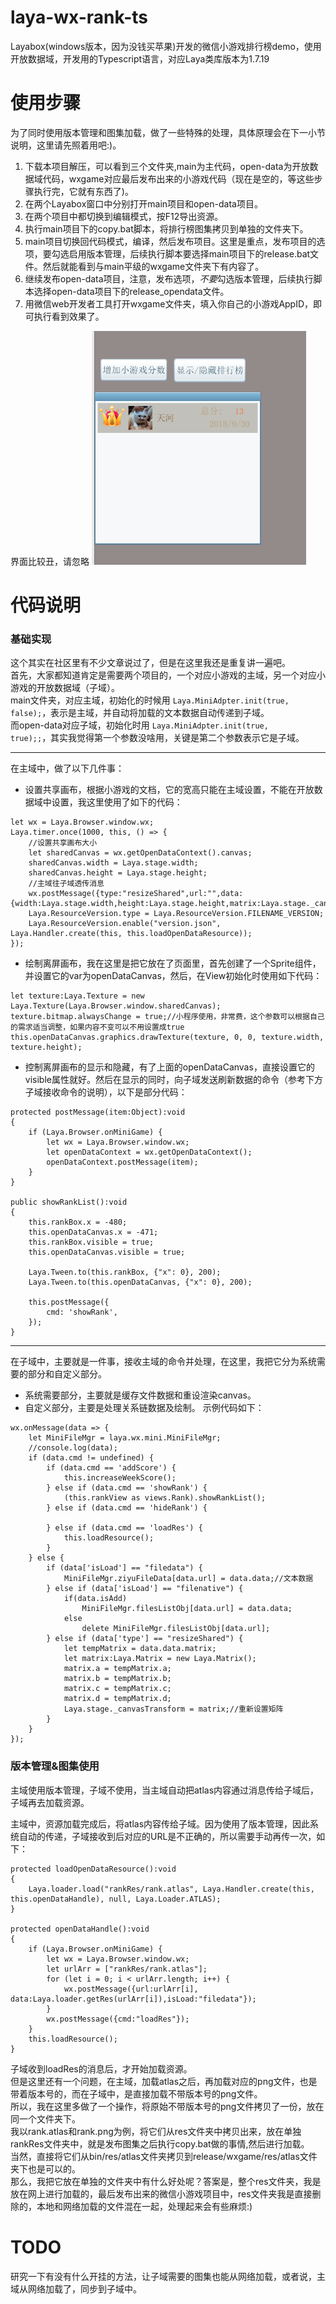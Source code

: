 # laya-wx-rank-ts
Layabox(windows版本，因为没钱买苹果)开发的微信小游戏排行榜demo，使用开放数据域，开发用的Typescript语言，对应Laya类库版本为1.7.19

# 使用步骤
为了同时使用版本管理和图集加载，做了一些特殊的处理，具体原理会在下一小节说明，这里请先照着用吧:)。
1. 下载本项目解压，可以看到三个文件夹,main为主代码，open-data为开放数据域代码，wxgame对应最后发布出来的小游戏代码（现在是空的，等这些步骤执行完，它就有东西了)。
2. 在两个Layabox窗口中分别打开main项目和open-data项目。
3. 在两个项目中都切换到编辑模式，按F12导出资源。
4. 执行main项目下的copy.bat脚本，将排行榜图集拷贝到单独的文件夹下。
5. main项目切换回代码模式，编译，然后发布项目。这里是重点，发布项目的选项，要勾选启用版本管理，后续执行脚本要选择main项目下的release.bat文件。然后就能看到与main平级的wxgame文件夹下有内容了。
6. 继续发布open-data项目，注意，发布选项，*不要*勾选版本管理，后续执行脚本选择open-data项目下的release_opendata文件。
7. 用微信web开发者工具打开wxgame文件夹，填入你自己的小游戏AppID，即可执行看到效果了。

界面比较丑，请忽略
![view](./view.png)

# 代码说明
### 基础实现
这个其实在社区里有不少文章说过了，但是在这里我还是重复讲一遍吧。  
首先，大家都知道肯定是需要两个项目的，一个对应小游戏的主域，另一个对应小游戏的开放数据域（子域）。  
main文件夹，对应主域，初始化的时候用 <code>Laya.MiniAdpter.init(true, false);</code>，表示是主域，并自动将加载的文本数据自动传递到子域。  
而open-data对应子域，初始化时用 <code>Laya.MiniAdpter.init(true, true);;</code>，其实我觉得第一个参数没啥用，关键是第二个参数表示它是子域。  

---
在主域中，做了以下几件事：
* 设置共享画布，根据小游戏的文档，它的宽高只能在主域设置，不能在开放数据域中设置，我这里使用了如下的代码：
```
let wx = Laya.Browser.window.wx;
Laya.timer.once(1000, this, () => {
    //设置共享画布大小
    let sharedCanvas = wx.getOpenDataContext().canvas;
    sharedCanvas.width = Laya.stage.width;
    sharedCanvas.height = Laya.stage.height;
    //主域往子域透传消息
    wx.postMessage({type:"resizeShared",url:"",data:{width:Laya.stage.width,height:Laya.stage.height,matrix:Laya.stage._canvasTransform},isLoad:false});
    Laya.ResourceVersion.type = Laya.ResourceVersion.FILENAME_VERSION;
    Laya.ResourceVersion.enable("version.json", Laya.Handler.create(this, this.loadOpenDataResource));
});
```
* 绘制离屏画布，我在这里是把它放在了页面里，首先创建了一个Sprite组件，并设置它的var为openDataCanvas，然后，在View初始化时使用如下代码：
```
let texture:Laya.Texture = new Laya.Texture(Laya.Browser.window.sharedCanvas);
texture.bitmap.alwaysChange = true;//小程序使用，非常费，这个参数可以根据自己的需求适当调整，如果内容不变可以不用设置成true
this.openDataCanvas.graphics.drawTexture(texture, 0, 0, texture.width, texture.height);
```
* 控制离屏画布的显示和隐藏，有了上面的openDataCanvas，直接设置它的visible属性就好。然后在显示的同时，向子域发送刷新数据的命令（参考下方子域接收命令的说明），以下是部分代码：
```
protected postMessage(item:Object):void
{
    if (Laya.Browser.onMiniGame) {
        let wx = Laya.Browser.window.wx;
        let openDataContext = wx.getOpenDataContext();
        openDataContext.postMessage(item);
    }
}

public showRankList():void
{
    this.rankBox.x = -480;
    this.openDataCanvas.x = -471;
    this.rankBox.visible = true;
    this.openDataCanvas.visible = true;

    Laya.Tween.to(this.rankBox, {"x": 0}, 200);
    Laya.Tween.to(this.openDataCanvas, {"x": 0}, 200);

    this.postMessage({
        cmd: 'showRank',
    });
}
```

---
在子域中，主要就是一件事，接收主域的命令并处理，在这里，我把它分为系统需要的部分和自定义部分。
* 系统需要部分，主要就是缓存文件数据和重设渲染canvas。
* 自定义部分，主要是处理关系链数据及绘制。
示例代码如下：
```
wx.onMessage(data => {
    let MiniFileMgr = laya.wx.mini.MiniFileMgr;
    //console.log(data);
    if (data.cmd != undefined) {
        if (data.cmd == 'addScore') {
            this.increaseWeekScore();
        } else if (data.cmd == 'showRank') {
            (this.rankView as views.Rank).showRankList();
        } else if (data.cmd == 'hideRank') {

        } else if (data.cmd == 'loadRes') {
            this.loadResource();
        }
    } else {
        if (data['isLoad'] == "filedata") {
            MiniFileMgr.ziyuFileData[data.url] = data.data;//文本数据
        } else if (data['isLoad'] == "filenative") {
            if(data.isAdd)
                MiniFileMgr.filesListObj[data.url] = data.data;
            else
                delete MiniFileMgr.filesListObj[data.url];
        } else if (data['type'] == "resizeShared") {
            let tempMatrix = data.data.matrix;
            let matrix:Laya.Matrix = new Laya.Matrix();
            matrix.a = tempMatrix.a;
            matrix.b = tempMatrix.b;
            matrix.c = tempMatrix.c;
            matrix.d = tempMatrix.d;
            Laya.stage._canvasTransform = matrix;//重新设置矩阵
        }
    }
});
```

### 版本管理&图集使用
主域使用版本管理，子域不使用，当主域自动把atlas内容通过消息传给子域后，子域再去加载资源。  

主域中，资源加载完成后，将atlas内容传给子域。因为使用了版本管理，因此系统自动的传递，子域接收到后对应的URL是不正确的，所以需要手动再传一次，如下：  
```
protected loadOpenDataResource():void
{
    Laya.loader.load("rankRes/rank.atlas", Laya.Handler.create(this, this.openDataHandle), null, Laya.Loader.ATLAS);
}

protected openDataHandle():void
{
    if (Laya.Browser.onMiniGame) {
        let wx = Laya.Browser.window.wx;
        let urlArr = ["rankRes/rank.atlas"];
        for (let i = 0; i < urlArr.length; i++) {
            wx.postMessage({url:urlArr[i], data:Laya.loader.getRes(urlArr[i]),isLoad:"filedata"});
        }
        wx.postMessage({cmd:"loadRes"});
    }
    this.loadResource();
}
```

子域收到loadRes的消息后，才开始加载资源。  
但是这里还有一个问题，在主域，加载atlas之后，再加载对应的png文件，也是带着版本号的，而在子域中，是直接加载不带版本号的png文件。  
所以，我在这里多做了一个操作，将原始不带版本号的png文件拷贝了一份，放在同一个文件夹下。  
我以rank.atlas和rank.png为例，将它们从res文件夹中拷贝出来，放在单独rankRes文件夹中，就是发布图集之后执行copy.bat做的事情,然后进行加载。  
当然，直接将它们从bin/res/atlas文件夹拷贝到release/wxgame/res/atlas文件夹下也是可以的。  
那么，我把它放在单独的文件夹中有什么好处呢？答案是，整个res文件夹，我是放在网上进行加载的，最后发布出来的微信小游戏项目中，res文件夹我是直接删除的，本地和网络加载的文件混在一起，处理起来会有些麻烦:)

# TODO
研究一下有没有什么开挂的方法，让子域需要的图集也能从网络加载，或者说，主域从网络加载了，同步到子域中。

